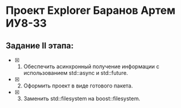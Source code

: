 # Проект Explorer Баранов Артем ИУ8-33

## Задание II этапа:
 - [X] 1. Обеспечить асинхронный получение информации с использованием std::async и std::future. 
 - [X] 2. Оформить проект в виде готового пакета.
 - [X] 3. Заменить std::filesystem на boost::filesystem.
